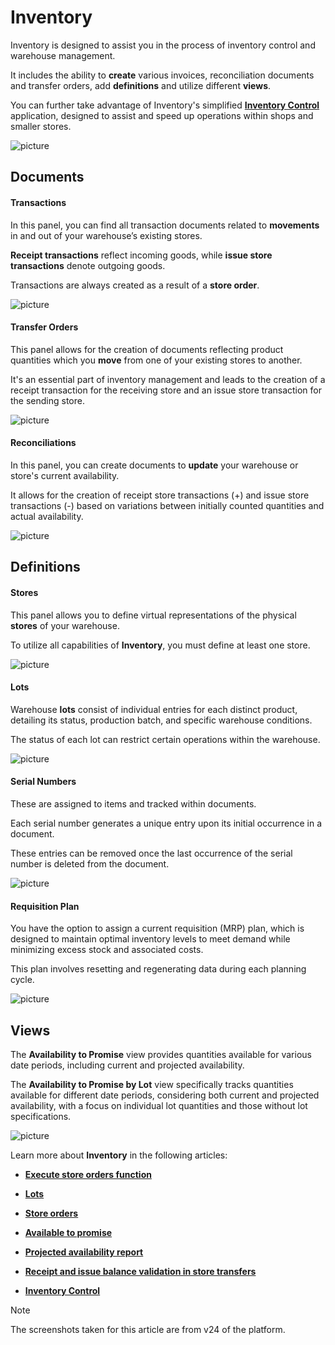 # Inventory 

Inventory is designed to assist you in the process of inventory control and warehouse management.

It includes the ability to **create** various invoices, reconciliation documents and transfer orders, add **definitions** and utilize different **views**.

You can further take advantage of Inventory's simplified **[Inventory Control](inventory-control/index.md)** application, designed to assist and speed up operations within shops and smaller stores.

![picture](pictures/Inventory_view_21_02.png)

## Documents

#### Transactions 

In this panel, you can find all transaction documents related to **movements** in and out of your warehouse’s existing stores. 

**Receipt transactions** reflect incoming goods, while **issue store transactions** denote outgoing goods. 

Transactions are always created as a result of a **store order**.

![picture](pictures/Inventory_Transactions_14_03.png)
 
#### Transfer Orders 

This panel allows for the creation of documents reflecting product quantities which you **move** from one of your existing stores to another.

It's an essential part of inventory management and leads to the creation of a receipt transaction for the receiving store and an issue store transaction for the sending store.

![picture](pictures/Inventory_Transactions_Orders_14_03.png)
 
#### Reconciliations

In this panel, you can create documents to **update** your warehouse or store's current availability. 

It allows for the creation of receipt store transactions (+) and issue store transactions (-) based on variations between initially counted quantities and actual availability.

![picture](pictures/Inventory_Reconiciliations_14_03.png)
 
## Definitions 

#### Stores 

This panel allows you to define virtual representations of the physical **stores** of your warehouse.

To utilize all capabilities of **Inventory**, you must define at least one store.

![picture](pictures/Inventory_Stores_14_03.png)
 
#### Lots

Warehouse **lots** consist of individual entries for each distinct product, detailing its status, production batch, and specific warehouse conditions. 

The status of each lot can restrict certain operations within the warehouse.

![picture](pictures/Inventory_Lots_14_03.png)
 
#### Serial Numbers 

These are assigned to items and tracked within documents. 

Each serial number generates a unique entry upon its initial occurrence in a document. 

These entries can be removed once the last occurrence of the serial number is deleted from the document.

![picture](pictures/Inventory_Serial_Numbers_14_03.png)
 
#### Requisition Plan

You have the option to assign a current requisition (MRP) plan, which is designed to maintain optimal inventory levels to meet demand while minimizing excess stock and associated costs. 

This plan involves resetting and regenerating data during each planning cycle.

 ![picture](pictures/Inventory_Requisition_plan_14_03.png)

## Views 

The **Availability to Promise** view provides quantities available for various date periods, including current and projected availability.

The **Availability to Promise by Lot** view specifically tracks quantities available for different date periods, considering both current and projected availability, with a focus on individual lot quantities and those without lot specifications.

![picture](pictures/Inventory_views_21_02.png)

Learn more about **Inventory** in the following articles:
 
- **[Execute store orders function](https://docs.erp.net/tech/modules/logistics/inventory/execute-store-orders-function/index.html?q=Execute%20store%20orders%20function)**

- **[Lots](https://docs.erp.net/tech/modules/logistics/inventory/lots/index.html?q=Lots)**

- **[Store orders](https://docs.erp.net/tech/modules/logistics/inventory/store-orders/index.html?q=Store%20orders)**

- **[Available to promise](https://docs.erp.net/tech/modules/logistics/inventory/available-to-promise/index.html)**

- **[Projected availability report](https://docs.erp.net/tech/modules/logistics/inventory/projected-availability-report.html?q=Projected%20availability%20report)**

- **[Receipt and issue balance validation in store transfers](https://docs.erp.net/tech/modules/logistics/inventory/receipt-and-issue-balance-validation-in-store-transfers.html?q=Receipt%20and%20issue%20balance%20validation%20in%20store%20transfers)**

- **[Inventory Control](inventory-control/index.md)**

> [!NOTE]
> 
> The screenshots taken for this article are from v24 of the platform.
